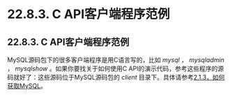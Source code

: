 # 22.8.3. C API客户端程序范例

## 22.8.3. C API客户端程序范例

MySQL源码包下的很多客户端程序是用C语言写的，比如 *mysql* ， *mysqladmin* ， *mysqlshow* 。如果你要找关于如何使用C API的演示代码，参考这些程序的源码就好了：这些源码位于MySQL源码包的 *client* 目录下。具体请参考[2.1.3，如何获取MySQL]()。